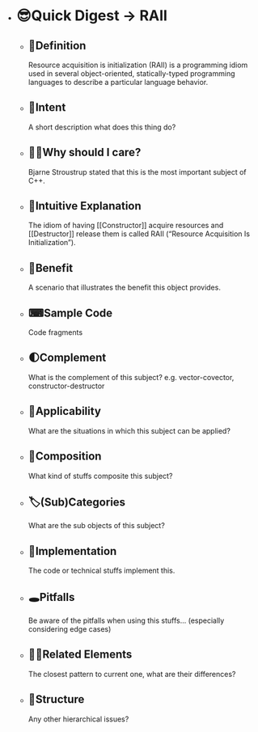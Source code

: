 - # 😎Quick Digest -> RAII
	- ## 📝Definition
	  Resource acquisition is initialization (RAII) is a programming idiom used in several object-oriented, statically-typed programming languages to describe a particular language behavior.
	- ## 🎯Intent
	   A short description what does this thing do?
	- ## 🤷‍♂️Why should I care?
	  Bjarne Stroustrup stated that this is the most important subject of C++.
	- ## 🧠Intuitive Explanation
	  The idiom of having [[Constructor]] acquire resources and [[Destructor]] release them is called RAII (“Resource Acquisition Is Initialization”).
	- ## 🚀Benefit
	   A scenario that illustrates the benefit this object provides.
	- ## ⌨Sample Code
	   Code fragments
	- ## 🌓Complement
	  What is the complement of this subject? e.g. vector-covector, constructor-destructor
	- ## 🤳Applicability
	   What are the situations in which this subject can be applied?
	- ## 🧪Composition
	  What kind of stuffs composite this subject?
	- ## 🏷(Sub)Categories
	  What are the sub objects of this subject?
	- ## 🔎Implementation
	   The code or technical stuffs implement this.
	- ## 🕳Pitfalls
	  Be aware of the pitfalls when using this stuffs... (especially considering edge cases)
	- ## 🙋‍♂️Related Elements
	   The closest pattern to current one, what are their differences?
	- ## 🧱Structure
	  Any other hierarchical issues?
